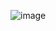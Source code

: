 ![image](https://user-images.githubusercontent.com/80095922/173207464-434fbdb1-e1aa-4726-a855-33cac12a4182.png)
